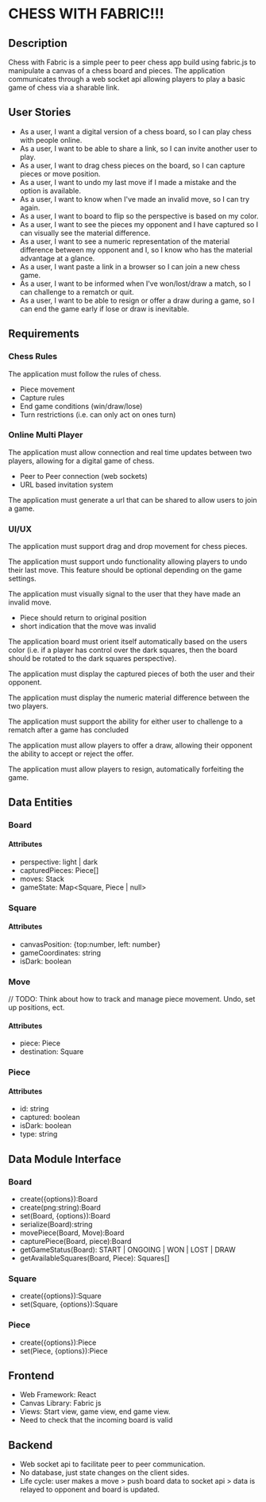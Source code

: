 # CHESS WITH FABRIC!!!
## Description
Chess with Fabric is a simple peer to peer chess app build using fabric.js to manipulate a canvas of a chess board and pieces. The application communicates through a web socket api allowing players to play a basic game of chess via a sharable link.

## User Stories
- As a user, I want a digital version of a chess board, so I can play chess with people online. 
- As a user, I want to be able to share a link, so I can invite another user to play.
- As a user, I want to drag chess pieces on the board, so I can capture pieces or move position. 
- As a user, I want to undo my last move if I made a mistake and the option is available.
- As a user, I want to know when I've made an invalid move, so I can try again. 
- As a user, I want to board to flip so the perspective is based on my color.
- As a user, I want to see the pieces my opponent and I have captured so I can visually see the material difference.
- As a user, I want to see a numeric representation of the material difference between my opponent and I, so I know who has the material advantage at a glance. 
- As a user, I want paste a link in a browser so I can join a new chess game.
- As a user, I want to be informed when I've won/lost/draw a match, so I can challenge to a rematch or quit. 
- As a user, I want to be able to resign or offer a draw during a game, so I can end the game early if lose or draw is inevitable.

## Requirements
### Chess Rules 
The application must follow the rules of chess.
- Piece movement
- Capture rules
- End game conditions (win/draw/lose)
- Turn restrictions (i.e. can only act on ones turn)

### Online Multi Player
The application must allow connection and real time updates between two players, allowing for a digital game of chess.
- Peer to Peer connection (web sockets)
- URL based invitation system

The application must generate a url that can be shared to allow users to join a game. 

### UI/UX
The application must support drag and drop movement for chess pieces.

The application must support undo functionality allowing players to undo their last move. This feature should be optional depending on the game settings.

The application must visually signal to the user that they have made an invalid move.
- Piece should return to original position
- short indication that the move was invalid

The application board must orient itself automatically based on the users color (i.e. if a player has control over the dark squares, then the board should be rotated to the dark squares perspective). 

The application must display the captured pieces of both the user and their opponent.

The application must display the numeric material difference between the two players. 

The application must support the ability for either user to challenge to a rematch after a game has concluded

The application must allow players to offer a draw, allowing their opponent the ability to accept or reject the offer. 

The application must allow players to resign, automatically forfeiting the game.

## Data Entities
### Board
#### Attributes
- perspective: light | dark
- capturedPieces: Piece[]
- moves: Stack<Move>
- gameState: Map<Square, Piece | null>

### Square
#### Attributes
- canvasPosition: {top:number, left: number}
- gameCoordinates: string
- isDark: boolean

### Move
// TODO: Think about how to track and manage piece movement. Undo, set up positions, ect. 
#### Attributes
- piece: Piece
- destination: Square

### Piece
#### Attributes
- id: string 
- captured: boolean
- isDark: boolean
- type: string

## Data Module Interface
### Board
- create({options}):Board
- create(png:string):Board
- set(Board, {options}):Board
- serialize(Board):string
- movePiece(Board, Move):Board
- capturePiece(Board, piece):Board
- getGameStatus(Board): START | ONGOING | WON | LOST | DRAW
- getAvailableSquares(Board, Piece): Squares[]

### Square
- create({options}):Square
- set(Square, {options}):Square

### Piece
- create({options}):Piece
- set(Piece, {options}):Piece

## Frontend 
- Web Framework: React
- Canvas Library: Fabric js 
- Views: Start view, game view, end game view.
- Need to check that the incoming board is valid

## Backend 
- Web socket api to facilitate peer to peer communication.
- No database, just state changes on the client sides.
- Life cycle: user makes a move > push board data to socket api > data is relayed to opponent and board is updated.